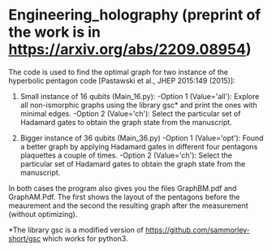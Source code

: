 # Engineering_holography (preprint of the work is in https://arxiv.org/abs/2209.08954)

The code is used to find the optimal graph for two instance of the hyperbolic pentagon code [Pastawski et al.,
JHEP 2015:149 (2015)]:

1) Small instance of 16 qubits (Main_16.py):
     -Option 1 (Value='all'): Explore all non-ismorphic graphs using the library gsc* and print the ones with minimal edges.
     -Option 2 (Value='ch'): Select the particular set of Hadamard gates to obtain the graph state from the manuscript.  
    
     
2) Bigger instance of 36 qubits (Main_36.py)
     -Option 1 (Value='opt'): Found a better graph by applying Hadamard gates in different four pentagons plaquettes a couple of times.
     -Option 2 (Value='ch'): Select the particular set of Hadamard gates to obtain the graph state from the manuscript.  

In both cases the program also gives you the files GraphBM.pdf and GraphAM.Pdf. The first shows the layout of the pentagons before the meaurement and the second the resulting graph after the measurement (without optimizing).


*The library gsc is a modified version of https://github.com/sammorley-short/gsc which works for python3.




